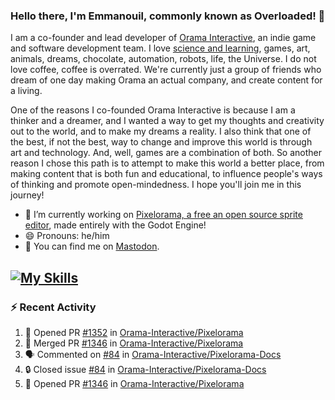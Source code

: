 ### Hello there, I'm Emmanouil, commonly known as Overloaded! 👋
I am a co-founder and lead developer of [Orama Interactive](https://www.oramainteractive.com/), an indie game and software development team. I love [science and learning](https://github.com/OverloadedOrama/KnowledgeBase), games, art, animals, dreams, chocolate, automation, robots, life, the Universe. I do not love coffee, coffee is overrated. We're currently just a group of friends who dream of one day making Orama an actual company, and create content for a living.

One of the reasons I co-founded Orama Interactive is because I am a thinker and a dreamer, and I wanted a way to get my thoughts and creativity out to the world, and to make my dreams a reality. I also think that one of the best, if not the best, way to change and improve this world is through art and technology. And, well, games are a combination of both. So another reason I chose this path is to attempt to make this world a better place, from making content that is both fun and educational, to influence people's ways of thinking and promote open-mindedness. I hope you'll join me in this journey!

- 🔭 I’m currently working on [Pixelorama, a free an open source sprite editor](https://github.com/Orama-Interactive/Pixelorama), made entirely with the Godot Engine!
- 😄 Pronouns: he/him
- 🐘 You can find me on <a rel="me" href="https://mastodon.social/@Overloaded">Mastodon</a>.

[![My Skills](https://skillicons.dev/icons?i=godot,py,cpp,cs,git,linux,html)](https://skillicons.dev)
---

### :zap: Recent Activity

<!--START_SECTION:activity-->
1. 💪 Opened PR [#1352](https://github.com/Orama-Interactive/Pixelorama/pull/1352) in [Orama-Interactive/Pixelorama](https://github.com/Orama-Interactive/Pixelorama)
2. 🎉 Merged PR [#1346](https://github.com/Orama-Interactive/Pixelorama/pull/1346) in [Orama-Interactive/Pixelorama](https://github.com/Orama-Interactive/Pixelorama)
3. 🗣 Commented on [#84](https://github.com/Orama-Interactive/Pixelorama-Docs/issues/84#issuecomment-3343335194) in [Orama-Interactive/Pixelorama-Docs](https://github.com/Orama-Interactive/Pixelorama-Docs)
4. 🔒 Closed issue [#84](https://github.com/Orama-Interactive/Pixelorama-Docs/issues/84) in [Orama-Interactive/Pixelorama-Docs](https://github.com/Orama-Interactive/Pixelorama-Docs)
5. 💪 Opened PR [#1346](https://github.com/Orama-Interactive/Pixelorama/pull/1346) in [Orama-Interactive/Pixelorama](https://github.com/Orama-Interactive/Pixelorama)
<!--END_SECTION:activity-->

<!--
**OverloadedOrama/OverloadedOrama** is a ✨ _special_ ✨ repository because its `README.md` (this file) appears on your GitHub profile.

Here are some ideas to get you started:

- 👯 I’m looking to collaborate on ...
- 🤔 I’m looking for help with ...
- 💬 Ask me about ...
- 📫 How to reach me: ...
- ⚡ Fun fact: ...
-->
